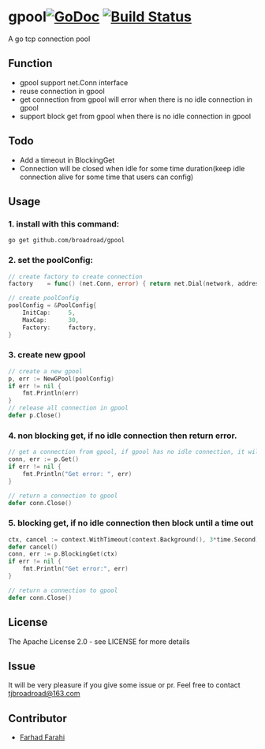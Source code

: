 # gpool[![GoDoc](https://godoc.org/github.com/Broadroad/gpool?status.svg)](https://godoc.org/github.com/Broadroad/gpool) [![Build Status](https://travis-ci.org/Broadroad/gpool.svg?branch=master)](https://travis-ci.org/Broadroad/gpool)

A go tcp connection pool

## Function
- gpool support net.Conn interface
- reuse connection in gpool
- get connection from gpool will error when there is no idle connection in gpool
- support block get from gpool when there is no idle connection in gpool

## Todo
- Add a timeout in BlockingGet
- Connection will be closed when idle for some time duration(keep idle connection alive for some time that users can config)

## Usage
### 1. install with this command:
```shell
go get github.com/broadroad/gpool
```

### 2. set the poolConfig:

```go
// create factory to create connection
factory    = func() (net.Conn, error) { return net.Dial(network, address) }

// create poolConfig
poolConfig = &PoolConfig{
	InitCap:     5,
	MaxCap:      30,
	Factory:     factory,
}
```

### 3. create new gpool
```go
// create a new gpool
p, err := NewGPool(poolConfig)
if err != nil {
    fmt.Println(err)
}
// release all connection in gpool
defer p.Close()
```

### 4. non blocking get, if no idle connection then return error.
```go
// get a connection from gpool, if gpool has no idle connection, it will return error
conn, err := p.Get()
if err != nil {
	fmt.Println("Get error: ", err)
}

// return a connection to gpool
defer conn.Close()
```

### 5. blocking get, if no idle connection then block until a time out

```go
ctx, cancel := context.WithTimeout(context.Background(), 3*time.Second) //3second timeout
defer cancel()
conn, err := p.BlockingGet(ctx)
if err != nil {
	fmt.Println("Get error:", err)
}

// return a connection to gpool
defer conn.Close()
```

## License
The Apache License 2.0 - see LICENSE for more details

## Issue
It will be very pleasure if you give some issue or pr. Feel free to contact tjbroadroad@163.com

## Contributor
* [Farhad Farahi](https://github.com/FarhadF)
